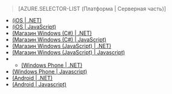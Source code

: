 ﻿> [AZURE.SELECTOR-LIST (Платформа | Серверная часть)]
- [(iOS | .NET)](/ru-ru/documentation/articles/mobile-services-dotnet-backend-ios-get-started-push/)
- [(iOS | JavaScript)](/ru-ru/documentation/articles/mobile-services-javascript-backend-ios-get-started-push/)
- [(Магазин Windows (C#) | .NET)](/ru-ru/documentation/articles/mobile-services-dotnet-backend-windows-store-dotnet-get-started-push/)
- [(Магазин Windows (C#) | JavaScript)](/ru-ru/documentation/articles/mobile-services-javascript-backend-windows-store-dotnet-get-started-push/)
- [(Магазин Windows (JavaScript) | .NET)](/ru-ru/documentation/articles/mobile-services-dotnet-backend-windows-store-javascript-get-started-push/)
- [(Магазин Windows (JavaScript) | Javascript)](/ru-ru/documentation/articles/mobile-services-javascript-backend-windows-store-javascript-get-started-push/)
- - [(Windows Phone | .NET)](/ru-ru/documentation/articles/mobile-services-dotnet-backend-windows-phone-get-started-push/)
- [(Windows Phone | Javascript)](/ru-ru/documentation/articles/mobile-services-javascript-backend-windows-phone-get-started-push/)
- [(Android | .NET)](/ru-ru/documentation/articles/mobile-services-dotnet-backend-android-get-started-push/)
- [(Android | Javascript)](/ru-ru/documentation/articles/mobile-services-javascript-backend-android-get-started-push/)

<!--HONumber=42-->
